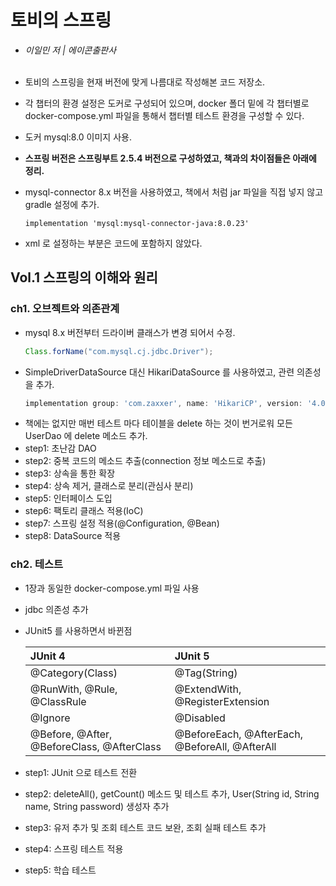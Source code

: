 # 토비의 스프링

- *이일민 저 | 에이콘출판사*
  <br>
  <br>


- 토비의 스프링을 현재 버전에 맞게 나름대로 작성해본 코드 저장소.
- 각 챕터의 환경 설정은 도커로 구성되어 있으며, docker 폴더 밑에 각 챕터별로 docker-compose.yml 파일을 통해서 챕터별 테스트 환경을 구성할 수 있다.
- 도커 mysql:8.0 이미지 사용.
- **스프링 버전은 스프링부트 2.5.4 버전으로 구성하였고, 책과의 차이점들은 아래에 정리.**
- mysql-connector 8.x 버전을 사용하였고, 책에서 처럼 jar 파일을 직접 넣지 않고 gradle 설정에 추가.
  ~~~
  implementation 'mysql:mysql-connector-java:8.0.23'
  ~~~~
- xml 로 설정하는 부분은 코드에 포함하지 않았다.

## Vol.1 스프링의 이해와 원리

### ch1. 오브젝트와 의존관계

- mysql 8.x 버전부터 드라이버 클래스가 변경 되어서 수정.
  ~~~ java
  Class.forName("com.mysql.cj.jdbc.Driver");
  ~~~
- SimpleDriverDataSource 대신 HikariDataSource 를 사용하였고, 관련 의존성을 추가.
  ~~~ groovy
  implementation group: 'com.zaxxer', name: 'HikariCP', version: '4.0.3'
  ~~~
- 책에는 없지만 매번 테스트 마다 테이블을 delete 하는 것이 번거로워 모든 UserDao 에 delete 메소드 추가.
- step1: 초난감 DAO
- step2: 중복 코드의 메소드 추출(connection 정보 메소드로 추출)
- step3: 상속을 통한 확장
- step4: 상속 제거, 클래스로 분리(관심사 분리)
- step5: 인터페이스 도입
- step6: 팩토리 클래스 적용(IoC)
- step7: 스프링 설정 적용(@Configuration, @Bean)
- step8: DataSource 적용

### ch2. 테스트

- 1장과 동일한 docker-compose.yml 파일 사용
- jdbc 의존성 추가
- JUnit5 를 사용하면서 바뀐점

  |JUnit 4|JUnit 5|
    |:---|:---|
  |@Category(Class)|@Tag(String)|
  |@RunWith, @Rule, @ClassRule|@ExtendWith, @RegisterExtension|
  |@Ignore|@Disabled|
  |@Before, @After, @BeforeClass, @AfterClass|@BeforeEach, @AfterEach, @BeforeAll, @AfterAll|
- step1: JUnit 으로 테스트 전환
- step2: deleteAll(), getCount() 메소드 및 테스트 추가, User(String id, String name, String password) 생성자 추가
- step3: 유저 추가 및 조회 테스트 코드 보완, 조회 실패 테스트 추가
- step4: 스프링 테스트 적용
- step5: 학습 테스트